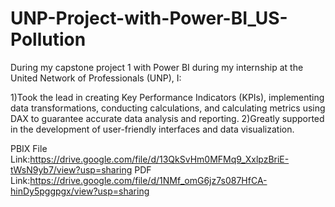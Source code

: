# UNP-Project-with-Power-BI_US-Pollution

During my capstone project 1 with Power BI during my internship at the United Network of Professionals (UNP), I:

1)Took the lead in creating Key Performance Indicators (KPIs), implementing data transformations, conducting calculations, and calculating metrics using DAX to guarantee accurate data analysis and reporting.
2)Greatly supported in the development of user-friendly interfaces and data visualization.

PBIX File Link:https://drive.google.com/file/d/13QkSvHm0MFMq9_XxlpzBriE-tWsN9yb7/view?usp=sharing
PDF Link:https://drive.google.com/file/d/1NMf_omG6jz7s087HfCA-hinDy5pggpgx/view?usp=sharing
